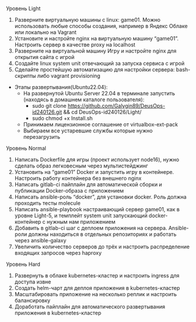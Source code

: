 Уровень Light
1. Разверните виртуальную машины с linux: game01. Можно использовать любые способы создания, например в Яндекс Облаке или локально на Vagrant
2. Установите и настройте nginx на виртуальную машину “game01”. Настроить сервер в качестве proxy на localhost
3. Разверните на виртуальной машину Игру и настройте nginx для открытия сайта с игрой
4. Создайте linux system unit отвечающий за запуска сервиса с игрой
5. Сделайте простейшую автоматизацию для настройки сервера: bash-скрипты либо vagrant provisioning
 -  Этапы развертывания(Ubuntu22.04):
       - На развернутой Ubuntu Server 22.04 в терминале запустить (находясь в домашнем каталоге пользователя):
         - sudo git clone https://github.com/Galygin89/DeusOps-id240126.git && cd DeusOps-id240126/Light/
         - sudo chmod +x Install.sh
       - Принимаем лицензионное соглашение от virtualbox-ext-pack
       - Выбираем все устаревшие службы которые нужно перезагрузить
   

Уровень Normal
1. Написать Dockerfile для игры (проект использует node16), нужно сделать образ легковесным через мультистейджинг
2. Установить на “game01” Docker и запустить игру в контейнере. Настроить работу контейнера без внешнего nginx
3. Написать gitlab-ci пайплайн для автоматической сборки и публикации Docker-образа с приложением
4. Написать ansible-роль “docker”, для установки docker. Роль должна проходить тесты molecule
5. Написать ansible-playbook настраивающий сервер game01, как в уровне Light-5, и темплейт system unit запускающий docker-контейнер с нужным нам приложением
6. Добавить в gitlab-ci шаг с деплоем приложения на сервера. Ansible-роли должны находиться в отдельных репозиториях и работать через ansible-galaxy
7. Увеличить количество серверов до трёх и настроить распределение входящих запросов через haproxy 


Уровень Hard
1. Развернуть в облаке kubernetes-кластер и настроить ingress для доступа извне
2. Создать helm-чарт для деплоя приложения в kubernetes-кластер
3. Масштабировать приложение на несколько реплик и настроить балансировку
4. Доработать пайплайн для автоматического развертывания приложения в kubernetes-кластер
